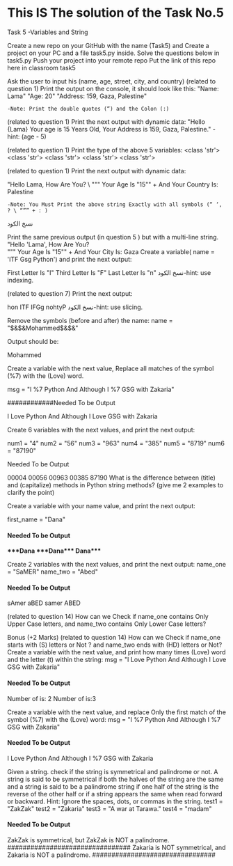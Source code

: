 # This IS The solution of the Task No.5

Task 5 -Variables and String

Create a new repo on your GitHub with the name (Task5) and Create a project on your PC and a file task5.py inside.
Solve the questions below in task5.py
Push your project into your remote repo
Put the link of this repo here in classroom task5

Ask the user to input his (name, age, street, city, and country)
(related to question 1) Print the output on the console, it should look like this:
"Name: Lama"
"Age: 20"
"Address: 159, Gaza, Palestine"

    -Note: Print the double quotes (“) and the Colon (:)

(related to question 1) Print the next output with dynamic data:
"Hello {Lama} Your age is 15 Years Old, Your Address is 159, Gaza, Palestine."
-hint: (age - 5)

(related to question 1) Print the type of the above 5 variables:
<class 'str'> <class 'str'>
<class 'str'> <class 'str'>
<class 'str'>

(related to question 1) Print the next output with dynamic data:

"Hello Lama, How Are You? \ """ Your Age Is "15"" + And Your Country Is: Palestine

    -Note: You Must Print the above string Exactly with all symbols (“ ‘, ? \ “”” + : )

نسخ الكود

Print the same previous output (in question 5 ) but with a multi-line string.
"Hello 'Lama', How Are You? \
""" Your Age Is "15"" + And
Your City Is: Gaza
Create a variable( name = 'ITF Gsg Python') and print the next output:

First Letter Is "I"
Third Letter Is "F"
Last Letter Is "n"
نسخ الكود-hint: use indexing.

(related to question 7) Print the next output:

hon
ITF
IFGg
nohtyP
نسخ الكود-hint: use slicing.

Remove the symbols (before and after) the name:
name = "$&$&Mohammed$&$&"

 Output should be:

Mohammed

Create a variable with the next value, Replace all matches of the symbol (%7) with the (Love) word.

msg = "I %7 Python And Although I %7 GSG with Zakaria"

############Needed To be Output

I Love Python And Although I Love GSG with Zakaria

Create 6 variables with the next values, and print the next output:

num1 = "4"
num2 = "56"
num3 = "963"
num4 = "385"
num5 = "8719"
num6 = "87190"

Needed To be Output

00004
00056
00963
00385
87190
What is the difference between (title) and (capitalize) methods in Python string methods? (give me 2 examples to clarify the point)

Create a variable with your name value, and print the next output:

first_name = "Dana"

#### Needed To be Output

****\*\*\*****Dana
****\*\*\*****Dana****\*\*\*****
Dana****\*\*\*****

Create 2 variables with the next values, and print the next output:
name_one = "SaMER"
name_two = "Abed"

#### Needed To be Output

sAmer
aBED
samer
ABED

(related to question 14) How can we Check if name_one contains Only Upper Case letters, and name_two contains Only Lower Case letters?

Bonus (+2 Marks)
(related to question 14) How can we Check if name_one starts with (S) letters or Not ? and name_two ends with (HD) letters or Not?
Create a variable with the next value, and print how many times (Love) word and the letter (t) within the string:
msg = "I Love Python And Although I Love GSG with Zakaria"

#### Needed To be Output

Number of <Love> is: 2
Number of <t> is:3

Create a variable with the next value, and replace Only the first match of the symbol (%7) with the (Love) word:
msg = "I %7 Python And Although I %7 GSG with Zakaria"

#### Needed To be Output

I Love Python And Although I %7 GSG with Zakaria

Given a string. check if the string is symmetrical and palindrome or not. A string is said to be symmetrical if both the halves of the string are the same and a string is said to be a palindrome string if one half of the string is the reverse of the other half or if a string appears the same when read forward or backward.
Hint: Ignore the spaces, dots, or commas in the string.
test1 = "ZakZak"
test2 = "Zakaria"
test3 = "A war at Tarawa."
test4 = "madam"

#### Needed To be Output
ZakZak is symmetrical, but ZakZak is NOT a palindrome.
################################
Zakaria is NOT symmetrical, and Zakaria is NOT a palindrome.
################################
